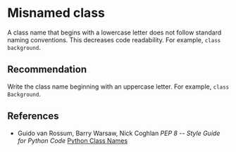 # Misnamed class
A class name that begins with a lowercase letter does not follow standard naming conventions. This decreases code readability. For example, `class background`.


## Recommendation
Write the class name beginning with an uppercase letter. For example, `class Background`.


## References
* Guido van Rossum, Barry Warsaw, Nick Coghlan *PEP 8 -- Style Guide for Python Code* [Python Class Names](https://www.python.org/dev/peps/pep-0008/#class-names)
